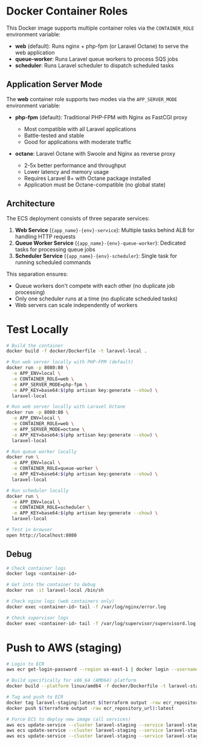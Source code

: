 # Docker Container Roles

This Docker image supports multiple container roles via the `CONTAINER_ROLE` environment variable:

- **web** (default): Runs nginx + php-fpm (or Laravel Octane) to serve the web application
- **queue-worker**: Runs Laravel queue workers to process SQS jobs
- **scheduler**: Runs Laravel scheduler to dispatch scheduled tasks

## Application Server Mode

The **web** container role supports two modes via the `APP_SERVER_MODE` environment variable:

- **php-fpm** (default): Traditional PHP-FPM with Nginx as FastCGI proxy
  - Most compatible with all Laravel applications
  - Battle-tested and stable
  - Good for applications with moderate traffic

- **octane**: Laravel Octane with Swoole and Nginx as reverse proxy
  - 2-5x better performance and throughput
  - Lower latency and memory usage
  - Requires Laravel 8+ with Octane package installed
  - Application must be Octane-compatible (no global state)

## Architecture

The ECS deployment consists of three separate services:

1. **Web Service** (`{app_name}-{env}-service`): Multiple tasks behind ALB for handling HTTP requests
2. **Queue Worker Service** (`{app_name}-{env}-queue-worker`): Dedicated tasks for processing queue jobs
3. **Scheduler Service** (`{app_name}-{env}-scheduler`): Single task for running scheduled commands

This separation ensures:
- Queue workers don't compete with each other (no duplicate job processing)
- Only one scheduler runs at a time (no duplicate scheduled tasks)
- Web servers can scale independently of workers

# Test Locally

```bash
# Build the container
docker build -f docker/Dockerfile -t laravel-local .

# Run web server locally with PHP-FPM (default)
docker run -p 8080:80 \
  -e APP_ENV=local \
  -e CONTAINER_ROLE=web \
  -e APP_SERVER_MODE=php-fpm \
  -e APP_KEY=base64:$(php artisan key:generate --show) \
  laravel-local

# Run web server locally with Laravel Octane
docker run -p 8080:80 \
  -e APP_ENV=local \
  -e CONTAINER_ROLE=web \
  -e APP_SERVER_MODE=octane \
  -e APP_KEY=base64:$(php artisan key:generate --show) \
  laravel-local

# Run queue worker locally
docker run \
  -e APP_ENV=local \
  -e CONTAINER_ROLE=queue-worker \
  -e APP_KEY=base64:$(php artisan key:generate --show) \
  laravel-local

# Run scheduler locally
docker run \
  -e APP_ENV=local \
  -e CONTAINER_ROLE=scheduler \
  -e APP_KEY=base64:$(php artisan key:generate --show) \
  laravel-local

# Test in browser
open http://localhost:8080
```

## Debug

```bash
# Check container logs
docker logs <container-id>

# Get into the container to debug
docker run -it laravel-local /bin/sh

# Check nginx logs (web containers only)
docker exec <container-id> tail -f /var/log/nginx/error.log

# Check supervisor logs
docker exec <container-id> tail -f /var/log/supervisor/supervisord.log
```

# Push to AWS (staging)

```bash
# Login to ECR
aws ecr get-login-password --region us-east-1 | docker login --username AWS --password-stdin $(terraform output -raw ecr_repository_url | cut -d'/' -f1)

# Build specifically for x86_64 (AMD64) platform
docker build --platform linux/amd64 -f docker/Dockerfile -t laravel-staging .

# Tag and push to ECR
docker tag laravel-staging:latest $(terraform output -raw ecr_repository_url):latest
docker push $(terraform output -raw ecr_repository_url):latest

# Force ECS to deploy new image (all services)
aws ecs update-service --cluster laravel-staging --service laravel-staging-service --force-new-deployment
aws ecs update-service --cluster laravel-staging --service laravel-staging-queue-worker --force-new-deployment
aws ecs update-service --cluster laravel-staging --service laravel-staging-scheduler --force-new-deployment
```
